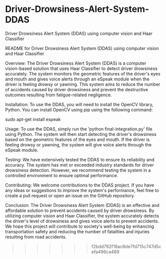 # Driver-Drowsiness-Alert-System-DDAS
Driver Drowsiness Alert System (DDAS) using computer vision and Haar Classifier 

README for Driver Drowsiness Alert System (DDAS) using computer vision and Haar Classifier

Overview:
The Driver Drowsiness Alert System (DDAS) is a computer vision-based solution that uses Haar Classifier to detect driver drowsiness accurately. The system monitors the geometric features of the driver's eyes and mouth and gives voice alerts through an eSpeak module when the driver is feeling drowsy or yawning. This system aims to reduce the number of accidents caused by driver drowsiness and prevent the destructive outcomes resulting from fatigue-related negligence. 

Installation:
To use the DDAS, you will need to install the OpenCV library, Python. You can install OpenCV using pip using the following command:

sudo apt-get install espeak

Usage:
To use the DDAS, simply run the 'python final-integration.py' file using Python. The system will then start detecting the driver's drowsiness based on the geometric features of the eyes and mouth. If the driver is feeling drowsy or yawning, the system will give voice alerts through the eSpeak module.

Testing:
We have extensively tested the DDAS to ensure its reliability and accuracy. The system has met or exceeded industry standards for driver drowsiness detection. However, we recommend testing the system in a controlled environment to ensure optimal performance.

Contributing:
We welcome contributions to the DDAS project. If you have any ideas or suggestions to improve the system's performance, feel free to create a pull request or open an issue on the GitHub repository.

Conclusion:
The Driver Drowsiness Alert System (DDAS) is an effective and affordable solution to prevent accidents caused by driver drowsiness. By utilizing computer vision and Haar Classifier, the system accurately detects the driver's level of drowsiness and gives voice alerts to prevent accidents. We hope this project will contribute to society's well-being by enhancing transportation safety and reducing the number of fatalities and injuries resulting from road accidents.
>>>>>>> f2bdd792f16ac8de7fd715c747d5cefa496ca489

